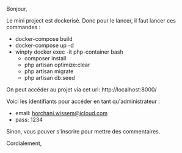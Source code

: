 Bonjour,

Le mini project est dockerisé. Donc pour le lancer, il faut lancer ces commandes : 
- docker-compose build
- docker-compose up -d 
- winpty docker exec -it php-container bash
    * composer install
    * php artisan optimize:clear
    * php artisan migrate
    * php artisan db:seed

On peut accéder au projet via cet url: http://localhost:8000/

Voici les identifiants pour accéder en tant qu'administrateur :
- email: horchani.wissem@icloud.com
- pass: 1234

Sinon, vous pouver s'inscrire pour mettre des commentaires.

Cordialement,
